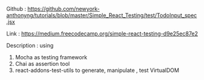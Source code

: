 Github : https://github.com/newyork-anthonyng/tutorials/blob/master/Simple_React_Testing/test/TodoInput_spec.jsx

Link :  https://medium.freecodecamp.org/simple-react-testing-d9e25ec87e2

Description : using 
1. Mocha as testing framework
2. Chai as assertion tool
3. react-addons-test-utils to generate, manipulate , test VirtualDOM  
